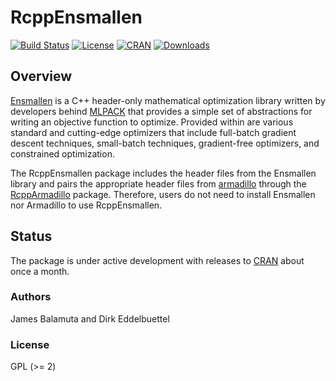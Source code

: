 # RcppEnsmallen

[![Build Status](https://travis-ci.org/coatless/RcppEnsmallen.svg)](https://travis-ci.org/coatless/RcppEnsmallen) 
[![License](https://eddelbuettel.github.io/badges/GPL2+.svg)](https://www.gnu.org/licenses/gpl-2.0.html) 
[![CRAN](https://www.r-pkg.org/badges/version/RcppEnsmallen)](https://cran.r-project.org/package=RcppEnsmallen) 
[![Downloads](https://cranlogs.r-pkg.org/badges/RcppEnsmallen?color=brightgreen)](https://www.r-pkg.org/pkg/RcppEnsmallen)


## Overview

[Ensmallen](http://ensmallen.org/) is a C++ header-only mathematical optimization
library written by developers behind [MLPACK](http://www.mlpack.org/) that 
provides a simple set of abstractions for writing an objective function to 
optimize. Provided within are various standard and cutting-edge optimizers that
include full-batch gradient descent techniques, small-batch techniques, 
gradient-free optimizers, and constrained optimization.

The RcppEnsmallen package includes the header files from the Ensmallen library
and pairs the appropriate header files from 
[armadillo](http://arma.sourceforge.net/) through the 
[RcppArmadillo](https://cran.r-project.org/package=RcppArmadillo) package. 
Therefore, users do not need to install Ensmallen nor Armadillo to use RcppEnsmallen. 

## Status

The package is under active development with releases to [CRAN](https://cran.r-project.org/)
about once a month.

### Authors

James Balamuta and Dirk Eddelbuettel

### License

GPL (>= 2)
